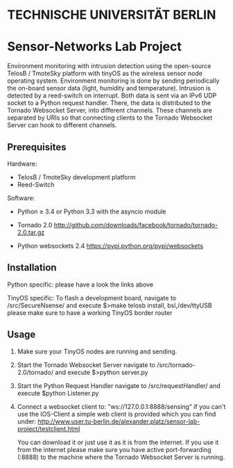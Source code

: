 # TECHNISCHE UNIVERSITÄT BERLIN
# Sensor-Networks Lab Project

Environment monitoring with intrusion detection using the open-source TelosB / TmoteSky platform with tinyOS as the wireless sensor node operating system. Environment monitoring is done by sending periodically the on-board sensor data (light, humidity and temperature). Intrusion is detected by a reed-switch on interrupt. Both data is sent via an IPv6 UDP socket to a Python request handler. There, the data is distributed to the Tornado Websocket Server, into different channels. These channels are separated by URIs so that connecting clients to the Tornado Websocket Server can hook to different channels.  

## Prerequisites

Hardware:
- TelosB / TmoteSky development platform
- Reed-Switch

Software:
- Python ≥ 3.4 or Python 3.3 with the asyncio module

- Tornado 2.0
http://github.com/downloads/facebook/tornado/tornado-2.0.tar.gz

- Python websockets 2.4
https://pypi.python.org/pypi/websockets

## Installation

Python specific: please have a look the links above

TinyOS specific: To flash a development board, navigate to <projectRoot>/src/SecureNsense/
and execute $>make telosb install,<node-id> bsl,/dev/ttyUSB<virtual USB Port>
please make sure to have a working TinyOS border router

## Usage
1. Make sure your TinyOS nodes are running and sending.

2. Start the Tornado Websocket Server
   navigate to <projectRoot>/src/tornado-2.0/tornado/ and execute 
   $>python server.py

3. Start the Python Request Handler
   navigate to <projectRoot>/src/requestHandler/ and execute
   $python Listener.py

4. Connect a websocket client to: "ws://127.0.0.1:8888/sensing"
   if you can't use the IOS-Client a simple web client is provided which you can find under:
   http://www.user.tu-berlin.de/alexander.platz/sensor-lab-project/testclient.html

   You can download it or just use it as it is from the internet. If you use it from the internet
   please make sure you have active port-forwarding (:8888) to the machine where the
   Tornado Websocket Server is running.  